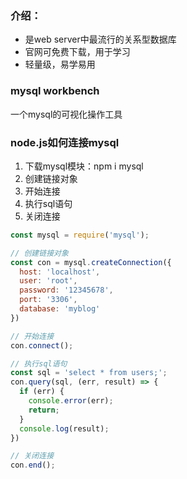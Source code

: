 ### 介绍：
* 是web server中最流行的关系型数据库
* 官网可免费下载，用于学习
* 轻量级，易学易用

### mysql workbench
一个mysql的可视化操作工具

### node.js如何连接mysql

1. 下载mysql模块：npm i mysql   
2. 创建链接对象
3. 开始连接
4. 执行sql语句
5. 关闭连接
```js
const mysql = require('mysql');

// 创建链接对象
const con = mysql.createConnection({
  host: 'localhost',
  user: 'root',
  password: '12345678',
  port: '3306',
  database: 'myblog'
})

// 开始连接
con.connect();

// 执行sql语句
const sql = 'select * from users;';
con.query(sql, (err, result) => {
  if (err) {
    console.error(err);
    return;
  }
  console.log(result);
})

// 关闭连接
con.end();
```